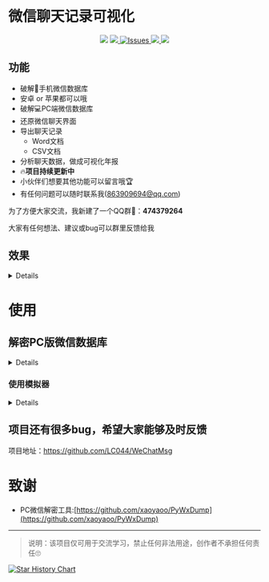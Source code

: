 # 微信聊天记录可视化

<div align="center">
<img src="https://img.shields.io/badge/WeChat-解密-blue.svg">
<a href="https://github.com/LC044/WeChatMsg/stargazers">
    <img src="https://img.shields.io/github/stars/LC044/WeChatMsg.svg" />
</a>
<a href="https://github.com/LC044/WeChatMsg/issues">
      <img alt="Issues" src="https://img.shields.io/github/issues/LC044/WeChatMsg?color=0088ff" />
    </a>
<a href="./doc/readme.md">
    <img src="https://img.shields.io/badge/文档-最新-brightgreen.svg" />
</a>
<a href="LICENSE">
    <img src="https://img.shields.io/github/license/LC044/WeChatMsg" />
</a>
</div>

## 功能

- 破解📱手机微信数据库
- 安卓 or 苹果都可以哦
- 破解💻PC端微信数据库
- 还原微信聊天界面
- 导出聊天记录
    - Word文档
    - CSV文档
- 分析聊天数据，做成可视化年报
- 🔥**项目持续更新中**
- 小伙伴们想要其他功能可以留言哦🏆
- 有任何问题可以随时联系我(863909694@qq.com)

为了方便大家交流，我新建了一个QQ群💬：**474379264**

大家有任何想法、建议或bug可以群里反馈给我

[//]: # (<img src="doc/images/qq.jpg" height=480/>)

## 效果

<details>

<img alt="聊天界面" src="doc/images/chat_.png"/>

<img alt="image-20230520235113261" src="doc/images/image-20230520235113261.png"/>

![image-20230520235220104](doc/images/image-20230520235220104.png)

![image-20230520235338305](doc/images/image-20230520235338305.png)

![image-20230520235351749](doc/images/image-20230520235351749.png)

![image-20230520235400772](doc/images/image-20230520235400772.png)

![image-20230520235409112](doc/images/image-20230520235409112.png)

![image-20230520235422128](doc/images/image-20230520235422128.png)

![image-20230520235431091](doc/images/image-20230520235431091.png)

</details>

# 使用

## 解密PC版微信数据库

<details>

### 1. 安装

```shell
git clone https://github.com/LC044/WeChatMsg
cd WeChatMsg
pip install -r requirements.txt -i https://pypi.tuna.tsinghua.edu.cn/simple
```

### 2. 使用

1. 登录微信
2. 运行程序
   ```shell
   python decrypt_window.py
   ```
3. 点击获取信息

   ![](./doc/images/pc_decrypt_info.png)
4. 设置微信安装路径
   可以到微信->设置->文件管理查看
   ![](./doc/images/setting.png)

   点击**设置微信路径**按钮，选择该文件夹路径
5. 获取到密钥和微信路径之后点击开始解密
6. 解密后的数据库文件保存在./app/DataBase/Msg路径下

### 3. 查看

随便下载一个SQLite数据库查看软件就能打开数据库，例如[DB Browser for SQLite](https://sqlitebrowser.org/dl/)

* [数据库功能介绍](./doc/数据库介绍.md)
* [更多功能介绍](./doc/电脑端使用教程.md)

显示效果
<img alt="聊天界面" src="doc/images/chat_.png"/>

</details>

### 使用模拟器

<details>

1. 根据[教程](https://blog.csdn.net/m0_59452630/article/details/124222235?spm=1001.2014.3001.5501)获得两个文件
    - auth_info_key_prefs.xml——解析数据库密码
    - EnMicroMsg.db——聊天数据库
    - **上面这两个文件就可以**
2. 安装依赖库

python版本>=3.10

**说明:用到了python3.10的match语法，不方便更换python版本的小伙伴可以把match(运行报错的地方)更改为if else**

命令行运行以下代码（**建议使用Pycharm打开项目，Pycharm会自动配置好所有东西，直接运行main.py即可**）

```bash
pip install -r requirements.txt -i https://pypi.tuna.tsinghua.edu.cn/simple
```

运行main.py

```bash
python main.py
```

3. 出现解密界面

![image-20230521001305274](doc/images/image-20230521001305274.png)

按照提示选择上面获得的两个文件，等待解密完成，重新运行程序

4. 进入主界面

这时候不显示头像，因为头像文件没有导入进来

![image-20230521001547481](doc/images/image-20230521001547481.png)

根据[教程](https://blog.csdn.net/m0_59452630/article/details/124222235?spm=1001.2014.3001.5501)
将头像文件夹avatar复制到工程目录./app/data/目录下

![image-20230521001726799](doc/images/image-20230521001726799.png)

如果想要显示聊天图像就把[教程](https://blog.csdn.net/m0_59452630/article/details/124222235?spm=1001.2014.3001.5501)
里的image2文件夹复制到./app/data文件夹里，效果跟上图一样

复制进来之后再运行程序就有图像了

![image-20230520235113261](doc/images/image-20230520235113261.png)

</details>

## 项目还有很多bug，希望大家能够及时反馈

项目地址：https://github.com/LC044/WeChatMsg

# 致谢

* PC微信解密工具:[https://github.com/xaoyaoo/PyWxDump](https://github.com/xaoyaoo/PyWxDump)

---

> 说明：该项目仅可用于交流学习，禁止任何非法用途，创作者不承担任何责任🙄

[![Star History Chart](https://api.star-history.com/svg?repos=LC044/WeChatMsg&type=Date)](https://star-history.com/?utm_source=bestxtools.com#LC044/WeChatMsg&Date)
